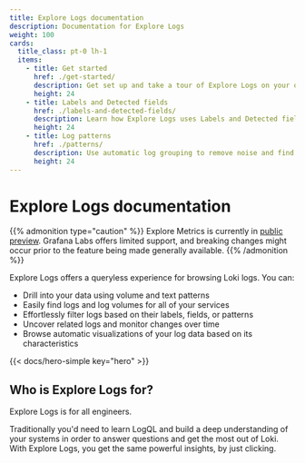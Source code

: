 ```yaml
---
title: Explore Logs documentation
description: Documentation for Explore Logs
weight: 100
cards:
  title_class: pt-0 lh-1
  items:
    - title: Get started
      href: ./get-started/
      description: Get set up and take a tour of Explore Logs on your own data.
      height: 24
    - title: Labels and Detected fields
      href: ./labels-and-detected-fields/
      description: Learn how Explore Logs uses Labels and Detected fields to build the point-and-click experience.
      height: 24
    - title: Log patterns
      href: ./patterns/
      description: Use automatic log grouping to remove noise and find needles.
      height: 24
---
```


# Explore Logs documentation

{{% admonition type="caution" %}}
Explore Metrics is currently in [public preview](/docs/release-life-cycle/). Grafana Labs offers limited support, and breaking changes might occur prior to the feature being made generally available.
{{% /admonition %}}

Explore Logs offers a queryless experience for browsing Loki logs. You can:

* Drill into your data using volume and text patterns
* Easily find logs and log volumes for all of your services
* Effortlessly filter logs based on their labels, fields, or patterns
* Uncover related logs and monitor changes over time
* Browse automatic visualizations of your log data based on its characteristics

{{< docs/hero-simple key="hero" >}}

## Who is Explore Logs for?

Explore Logs is for all engineers. 

Traditionally you'd need to learn LogQL and build a deep understanding of your systems in order to answer questions and get the most out of Loki. With Explore Logs, you get the same powerful insights, by just clicking.
